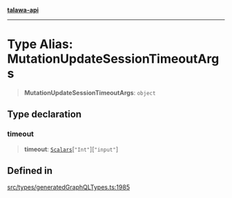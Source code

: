 [**talawa-api**](../../../README.md)

***

# Type Alias: MutationUpdateSessionTimeoutArgs

> **MutationUpdateSessionTimeoutArgs**: `object`

## Type declaration

### timeout

> **timeout**: [`Scalars`](Scalars.md)\[`"Int"`\]\[`"input"`\]

## Defined in

[src/types/generatedGraphQLTypes.ts:1985](https://github.com/Suyash878/talawa-api/blob/f376d03c37e9acd046e7cc983947432c95f74442/src/types/generatedGraphQLTypes.ts#L1985)
